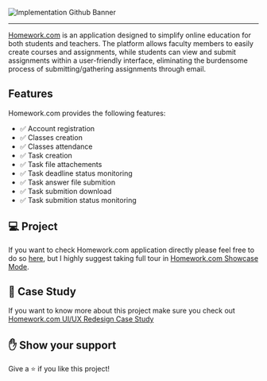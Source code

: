 ![Implementation Github Banner](https://user-images.githubusercontent.com/99132195/222918981-284b01e8-7a33-4de7-83b2-d0d3fe15c3c0.png)

---

[Homework.com](https://tomekswitecki.github.io/homework-project/#/landing) is an application designed to simplify online education for both students and teachers. The platform allows faculty members to easily create courses and assignments, while students can view and submit assignments within a user-friendly interface, eliminating the burdensome process of submitting/gathering assignments through email.

## Features
Homework.com provides the following features:

* ✅ Account registration
* ✅ Classes creation
* ✅ Classes attendance
* ✅ Task creation
* ✅ Task file attachements
* ✅ Task deadline status monitoring
* ✅ Task answer file submition
* ✅ Task submition download
* ✅ Task submition status monitoring


## 💻 Project
If you want to check Homework.com application directly please feel free to do so [here](https://tomekswitecki.github.io/homework-project/#/landing),
but I highly suggest taking full tour in [Homework.com Showcase Mode](https://tomekswitecki.github.io/homework-project/#/landing).

## 📝 Case Study
If you want to know more about this project make sure you check out [Homework.com UI/UX Redesign Case Study](https://tomekswitecki.github.io/homework-case-study/)


## ✋ Show your support

Give a ⭐️ if you like this project!
